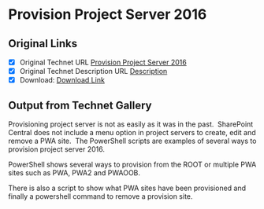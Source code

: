 # Provision Project Server 2016

## Original Links

- [x] Original Technet URL [Provision Project Server 2016](https://gallery.technet.microsoft.com/Provision-Server-2016-72debf0e)
- [x] Original Technet Description URL [Description](https://gallery.technet.microsoft.com/Provision-Server-2016-72debf0e/description)
- [x] Download: [Download Link](Download\ProjectProjectServer2016.ps1)

## Output from Technet Gallery

Provisioning project server is not as easily as it was in the past.  SharePoint Central does not include a menu option in project servers to create, edit and remove a PWA site.  The PowerShell scripts are examples of several ways to provision project  server 2016.

PowerShell shows several ways to provision from the ROOT or multiple PWA sites such as PWA, PWA2 and PWAOOB.

There is also a script to show what PWA sites have been provisioned and finally a powershell command to remove a provision site.

